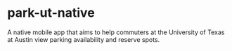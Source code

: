 # park-ut-native

A native mobile app that aims to help commuters at the University of Texas at Austin view parking availability and reserve spots.
